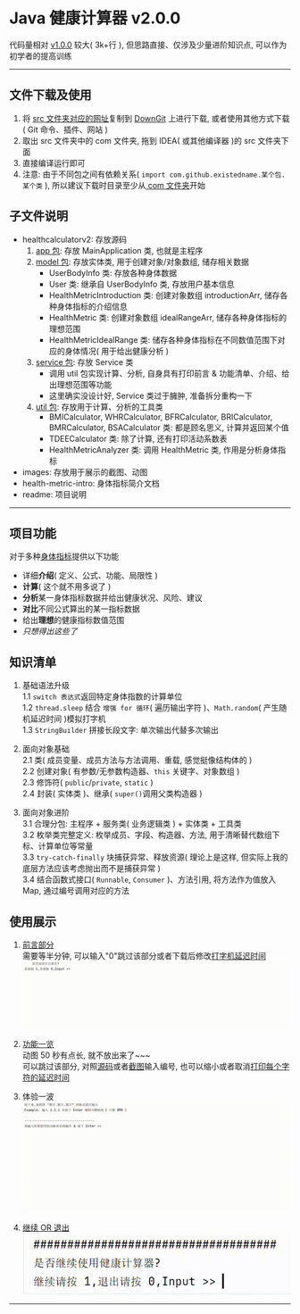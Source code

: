 # Java 健康计算器 v2.0.0
代码量相对 [v1.0.0](https://github.com/existed-name/Java-Health-Calculator/tree/main/HealthCalculatorV1.0.0) 较大( 3k+行 ), 但思路直接、仅涉及少量进阶知识点, 可以作为初学者的提高训练

---

## 文件下载及使用
1. 将 [ src 文件夹对应的网址](https://github.com/existed-name/Java-Health-Calculator/tree/main/HealthCalculatorV2.0.0/src)复制到 [DownGit](https://tool.mkblog.cn/downgit/#/home) 上进行下载, 或者使用其他方式下载( Git 命令、插件、网站 )
2. 取出 src 文件夹中的 com 文件夹, 拖到 IDEA( 或其他编译器 )的 src 文件夹下面
3. 直接编译运行即可
4. 注意: 由于不同包之间有依赖关系( `import com.github.existedname.某个包.某个类` ), 所以建议下载时目录至少从[ com 文件夹](https://github.com/existed-name/Java-Health-Calculator/tree/main/HealthCalculatorV2.0.0/src/com)开始

## 子文件说明
* healthcalculatorv2: 存放源码
  1. [app 包](https://github.com/existed-name/Java-Health-Calculator/tree/main/HealthCalculatorV2.0.0/src/com/github/existedname/healthcalculatorv2/app): 存放 MainApplication 类, 也就是主程序
  2. [model 包](https://github.com/existed-name/Java-Health-Calculator/tree/main/HealthCalculatorV2.0.0/src/com/github/existedname/healthcalculatorv2/model): 存放实体类, 用于创建对象/对象数组, 储存相关数据
     - UserBodyInfo 类: 存放各种身体数据
     - User 类: 继承自 UserBodyInfo 类, 存放用户基本信息
     - HealthMetricIntroduction 类: 创建对象数组 introductionArr, 储存各种身体指标的介绍信息
     - HealthMetric 类: 创建对象数组 idealRangeArr, 储存各种身体指标的理想范围
     - HealthMetricIdealRange 类: 储存各种身体指标在不同数值范围下对应的身体情况( 用于给出健康分析 )
  3. [service 包](https://github.com/existed-name/Java-Health-Calculator/tree/main/HealthCalculatorV2.0.0/src/com/github/existedname/healthcalculatorv2/service): 存放 Service 类
     - 调用 util 包实现计算、分析, 自身具有打印前言 & 功能清单、介绍、给出理想范围等功能
     - 这里确实没设计好, Service 类过于臃肿, 准备拆分重构一下
  5. [util 包](https://github.com/existed-name/Java-Health-Calculator/tree/main/HealthCalculatorV2.0.0/src/com/github/existedname/healthcalculatorv2/util): 存放用于计算、分析的工具类
     - BMICalculator, WHRCalculator, BFRCalculator, BRICalculator, BMRCalculator, BSACalculator 类: 都是顾名思义, 计算并返回某个值
     - TDEECalculator 类: 除了计算, 还有打印活动系数表
     - HealthMetricAnalyzer 类: 调用 HealthMetric 类, 作用是分析身体指标
* images: 存放用于展示的截图、动图
* health-metric-intro: 身体指标简介文档
* readme: 项目说明

---

## 项目功能
对于多种[身体指标](https://github.com/existed-name/Java-Health-Calculator/blob/main/HealthCalculatorV2.0.0/health-metric-intro.md)提供以下功能    
- 详细**介绍**( 定义、公式、功能、局限性 )
- **计算**( 这个就不用多说了 )
- **分析**某一身体指标数据并给出健康状况、风险、建议
- **对比**不同公式算出的某一指标数据
- 给出**理想**的健康指标数值范围
- *只想得出这些了*

## 知识清单
1. 基础语法升级   
   1.1 `switch 表达式`返回特定身体指数的计算单位   
   1.2 `thread.sleep` 结合 `增强 for 循环`( 遍历输出字符 )、`Math.random`( 产生随机延迟时间 )模拟打字机  
   1.3 `StringBuilder` 拼接长段文字: 单次输出代替多次输出
   
2. 面向对象基础   
   2.1 类( 成员变量、成员方法与方法调用、重载, 感觉挺像结构体的 )   
   2.2 创建对象( 有参数/无参数构造器、`this` 关键字、对象数组 )   
   2.3 修饰符( `public`/`private`, `static` )   
   2.4 封装( 实体类 )、继承( `super()`调用父类构造器 )

3. 面向对象进阶   
   3.1 合理分包: 主程序 + 服务类( 业务逻辑类 ) + 实体类 + 工具类    
   3.2 枚举类完整定义: 枚举成员、字段、构造器、方法, 用于清晰替代数组下标、计算单位等常量   
   3.3 `try-catch-finally` 块捕获异常、释放资源( 理论上是这样, 但实际上我的底层方法应该考虑抛出而不是捕获异常 )   
   3.4 结合函数式接口( `Runnable`, `Consumer` )、方法引用, 将方法作为值放入 Map, 通过编号调用对应的方法

## 使用展示
1. [前言部分](https://github.com/existed-name/Java-Health-Calculator/blob/main/HealthCalculatorV2.0.0/src/com/github/existedname/healthcalculatorv2/service/Service.java#L1367-L1376)    
   需要等半分钟, 可以输入"0"跳过该部分或者下载后修改[打字机延迟时间](https://github.com/existed-name/Java-Health-Calculator/blob/main/HealthCalculatorV2.0.0/src/com/github/existedname/healthcalculatorv2/service/Service.java#L1284)    
   ![前言](images/foreword-reading.gif)
   
2. [功能一览](https://github.com/existed-name/Java-Health-Calculator/blob/main/HealthCalculatorV2.0.0/src/com/github/existedname/healthcalculatorv2/service/Service.java#L1392-L1428)    
   动图 50 秒有点长, 就不放出来了~~~    
   可以跳过该部分, 对照[源码](https://github.com/existed-name/Java-Health-Calculator/blob/main/HealthCalculatorV2.0.0/src/com/github/existedname/healthcalculatorv2/app/MainApplication.java#L139-L195)或者[截图](https://github.com/existed-name/Java-Health-Calculator/blob/main/HealthCalculatorV2.0.0/images/function-list.png)输入编号, 也可以缩小或者取消[打印每个字符的延迟时间](https://github.com/existed-name/Java-Health-Calculator/blob/main/HealthCalculatorV2.0.0/src/com/github/existedname/healthcalculatorv2/service/Service.java#L1429)

3. 体验一波    
   ![计算TDEE展示](images/tdee-calculation-demo.gif)

4. [继续 OR 退出](https://github.com/existed-name/Java-Health-Calculator/blob/main/HealthCalculatorV2.0.0/src/com/github/existedname/healthcalculatorv2/app/MainApplication.java#L97-L106)    
   ![继续/退出程序](images/continue-confirmation.gif)

***
